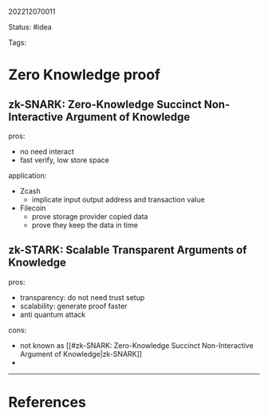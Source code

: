 202212070011

Status: #idea

Tags:

# Zero Knowledge proof

## zk-SNARK: Zero-Knowledge Succinct Non-Interactive Argument of Knowledge

pros:
- no need interact
- fast verify, low store space

application:
- Zcash
	- implicate input output address and transaction value  
- Filecoin
	- prove storage provider copied data
	- prove they keep the data in time

## zk-STARK: Scalable Transparent Arguments of Knowledge

pros:
- transparency: do not need trust setup
- scalability: generate proof faster
- anti quantum attack

cons:
- not known as [[#zk-SNARK: Zero-Knowledge Succinct Non-Interactive Argument of Knowledge|zk-SNARK]]
- 

---
# References